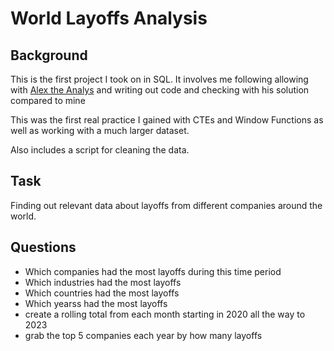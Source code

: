 # World Layoffs Analysis
## Background
This is the first project I took on in SQL. It involves me following allowing with [Alex the Analys](https://www.youtube.com/@AlexTheAnalyst) and writing out code and checking with his solution compared to mine

This was the first real practice I gained with CTEs and Window Functions as well as working with a much larger dataset. 

Also includes a script for cleaning the data.
## Task
Finding out relevant data about layoffs from different companies around the world.

## Questions
- Which companies had the most layoffs during this time period
- Which industries had the most layoffs 
- Which countries had the most layoffs 
- Which yearss had the most layoffs
- create a rolling total from each month starting in 2020 all the way to 2023
- grab the top 5 companies each year by how many layoffs 

